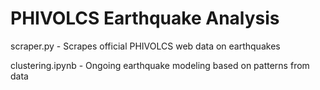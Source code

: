 # PHIVOLCS Earthquake Analysis

scraper.py - Scrapes official PHIVOLCS web data on earthquakes

clustering.ipynb - Ongoing earthquake modeling based on patterns from data

